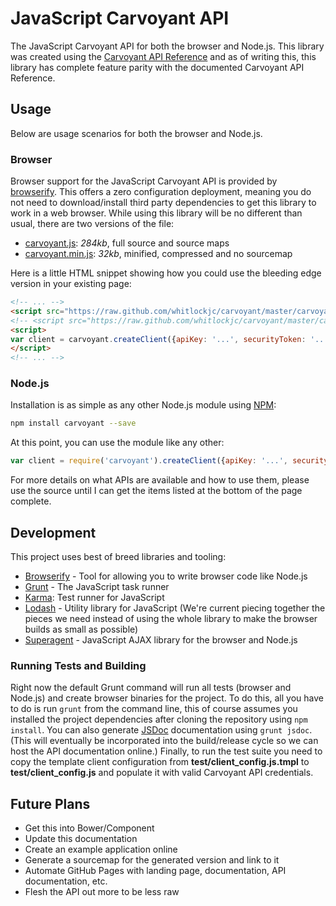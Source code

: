 # JavaScript Carvoyant API

The JavaScript Carvoyant API for both the browser and Node.js.  This library was created using the
[Carvoyant API Reference](http://confluence.carvoyant.com/display/PUBDEV/API+Reference) and as of writing this,
this library has complete feature parity with the documented Carvoyant API Reference.

## Usage

Below are usage scenarios for both the browser and Node.js.

### Browser

Browser support for the JavaScript Carvoyant API is provided by [browserify](http://browserify.org/).  This offers
a zero configuration deployment, meaning you do not need to download/install third party dependencies to get this
library to work in a web browser.  While using this library will be no different than usual, there are two versions
of the file:

* [carvoyant.js](https://raw.github.com/whitlockjc/carvoyant/master/carvoyant.js): _284kb_, full source and source maps
* [carvoyant.min.js](https://raw.github.com/whitlockjc/carvoyant/master/carvoyant.min.js): _32kb_, minified, compressed
and no sourcemap

Here is a little HTML snippet showing how you could use the bleeding edge version in your existing page:

```html
<!-- ... -->
<script src="https://raw.github.com/whitlockjc/carvoyant/master/carvoyant.js"></script>
<!-- <script src="https://raw.github.com/whitlockjc/carvoyant/master/carvoyant.min.js"></script> -->
<script>
var client = carvoyant.createClient({apiKey: '...', securityToken: '...'});
</script>
<!-- ... -->
````

### Node.js

Installation is as simple as any other Node.js module using [NPM](https://npmjs.org/):

```bash
npm install carvoyant --save
````

At this point, you can use the module like any other:

```javascript
var client = require('carvoyant').createClient({apiKey: '...', securityToken: '...'});
````

For more details on what APIs are available and how to use them, please use the source until I can get the
items listed at the bottom of the page complete.

## Development

This project uses best of breed libraries and tooling:

* [Browserify](http://browserify.org/) - Tool for allowing you to write browser code like Node.js
* [Grunt](http://gruntjs.com/) - The JavaScript task runner
* [Karma](http://karma-runner.github.io/): Test runner for JavaScript
* [Lodash](http://lodash.com/) - Utility library for JavaScript (We're current piecing together the pieces we need
instead of using the whole library to make the browser builds as small as possible)
* [Superagent](http://visionmedia.github.io/superagent/) - JavaScript AJAX library for the browser and Node.js

### Running Tests and Building

Right now the default Grunt command will run all tests (browser and Node.js) and create browser binaries for the
project.  To do this, all you have to do is run `grunt` from the command line, this of course assumes you installed
the project dependencies after cloning the repository using `npm install`.  You can also generate
[JSDoc](http://usejsdoc.org/) documentation using `grunt jsdoc`.  (This will eventually be incorporated into the
build/release cycle so we can host the API documentation online.)  Finally, to run the test suite you need to copy
the template client configuration from **test/client_config.js.tmpl** to **test/client_config.js** and populate it
with valid Carvoyant API credentials.

## Future Plans

* Get this into Bower/Component
* Update this documentation
* Create an example application online
* Generate a sourcemap for the generated version and link to it
* Automate GitHub Pages with landing page, documentation, API documentation, etc.
* Flesh the API out more to be less raw
